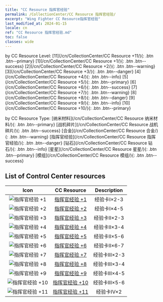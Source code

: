 ```yaml
---
title: "CC Resource 指挥官经验"
permalink: /CollectionCenter/CC Resource 指挥官经验/
excerpt: "Wing Fighter CC Resource指挥官经验"
last_modified_at: 2024-01-15
locale: cn
ref: "CC Resource 指挥官经验.md"
toc: false
classes: wide
---
```


  by CC Resource Level:  [11](/cn/CollectionCenter/CC Resource +11/){: .btn .btn--primary}   [1](/cn/CollectionCenter/CC Resource +1/){: .btn .btn--success}   [2](/cn/CollectionCenter/CC Resource +2/){: .btn .btn--warning}   [3](/cn/CollectionCenter/CC Resource +3/){: .btn .btn--danger}   [4](/cn/CollectionCenter/CC Resource +4/){: .btn .btn--info}   [5](/cn/CollectionCenter/CC Resource +5/){: .btn .btn--primary}   [6](/cn/CollectionCenter/CC Resource +6/){: .btn .btn--success}   [7](/cn/CollectionCenter/CC Resource +7/){: .btn .btn--warning}   [8](/cn/CollectionCenter/CC Resource +8/){: .btn .btn--danger}   [9](/cn/CollectionCenter/CC Resource +9/){: .btn .btn--info}   [10](/cn/CollectionCenter/CC Resource +10/){: .btn .btn--primary} 

  by CC Resource Type:  [纳米材料](/cn/CollectionCenter/CC Resource 纳米材料/){: .btn .btn--primary}   [战机碎片](/cn/CollectionCenter/CC Resource 战机碎片/){: .btn .btn--success}   [合金](/cn/CollectionCenter/CC Resource 合金/){: .btn .btn--warning}   [指挥官经验](/cn/CollectionCenter/CC Resource 指挥官经验/){: .btn .btn--danger}   [钻石](/cn/CollectionCenter/CC Resource 钻石/){: .btn .btn--info}   [星星](/cn/CollectionCenter/CC Resource 星星/){: .btn .btn--primary}   [模组](/cn/CollectionCenter/CC Resource 模组/){: .btn .btn--success} 

## List of Control Center resources

  |   Icon |      CC Resource        |   Description   |
  |:------:|:---------------:|:---------------:|
  | ![指挥官经验 +1](/images/cc/CC_Commander_EXP_Card_1_p.png) | [指挥官经验 +1](/cn/CollectionCenter/指挥官经验_1/) | 经验卡I×2-3 |
  | ![指挥官经验 +2](/images/cc/CC_Commander_EXP_Card_2_p.png) | [指挥官经验 +2](/cn/CollectionCenter/指挥官经验_2/) | 经验卡I×4-5 |
  | ![指挥官经验 +3](/images/cc/CC_Commander_EXP_Card_3_p.png) | [指挥官经验 +3](/cn/CollectionCenter/指挥官经验_3/) | 经验卡II×2-3 |
  | ![指挥官经验 +4](/images/cc/CC_Commander_EXP_Card_4_p.png) | [指挥官经验 +4](/cn/CollectionCenter/指挥官经验_4/) | 经验卡II×3-4 |
  | ![指挥官经验 +5](/images/cc/CC_Commander_EXP_Card_5_p.png) | [指挥官经验 +5](/cn/CollectionCenter/指挥官经验_5/) | 经验卡II×5-6 |
  | ![指挥官经验 +6](/images/cc/CC_Commander_EXP_Card_5_p.png) | [指挥官经验 +6](/cn/CollectionCenter/指挥官经验_6/) | 经验卡II×6-7 |
  | ![指挥官经验 +7](/images/cc/CC_Commander_EXP_Card_5_p.png) | [指挥官经验 +7](/cn/CollectionCenter/指挥官经验_7/) | 经验卡III×2-3 |
  | ![指挥官经验 +8](/images/cc/CC_Commander_EXP_Card_5_p.png) | [指挥官经验 +8](/cn/CollectionCenter/指挥官经验_8/) | 经验卡III×3-4 |
  | ![指挥官经验 +9](/images/cc/CC_Commander_EXP_Card_6_p.png) | [指挥官经验 +9](/cn/CollectionCenter/指挥官经验_9/) | 经验卡III×4-5 |
  | ![指挥官经验 +10](/images/cc/CC_Commander_EXP_Card_6_p.png) | [指挥官经验 +10](/cn/CollectionCenter/指挥官经验_10/) | 经验卡III×5-6 |
  | ![指挥官经验 +11](/images/cc/CC_Commander_EXP_Card_6_p.png) | [指挥官经验 +11](/cn/CollectionCenter/指挥官经验_11/) | 经验卡IV×2 |
